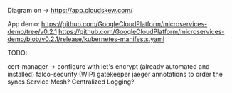 Diagram on -> https://app.cloudskew.com/

App demo:
https://github.com/GoogleCloudPlatform/microservices-demo/tree/v0.2.1
https://github.com/GoogleCloudPlatform/microservices-demo/blob/v0.2.1/release/kubernetes-manifests.yaml


TODO:

cert-manager -> configure with let's encrypt (already automated and installed)
falco-security (WIP)
gatekeeper
jaeger
annotations to order the syncs
Service Mesh?
Centralized Logging?